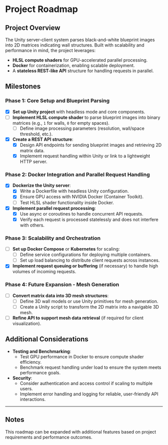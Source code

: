 # Project Roadmap

## Project Overview
The Unity server-client system parses black-and-white blueprint images into 2D matrices indicating wall structures. Built with scalability and performance in mind, the project leverages:
- **HLSL compute shaders** for GPU-accelerated parallel processing.
- **Docker** for containerization, enabling scalable deployment.
- A **stateless REST-like API** structure for handling requests in parallel.

## Milestones

### Phase 1: Core Setup and Blueprint Parsing
- [x] **Set up Unity project** with headless mode and core components.
- [ ] **Implement HLSL compute shader** to parse blueprint images into binary matrices (e.g., `1` for walls, `0` for empty spaces).
  - [ ] Define image processing parameters (resolution, wall/space threshold, etc.).
- [x] **Create a REST API structure**:
  - [x] Design API endpoints for sending blueprint images and retrieving 2D matrix data.
  - [x] Implement request handling within Unity or link to a lightweight HTTP server.

### Phase 2: Docker Integration and Parallel Request Handling
- [x] **Dockerize the Unity server**:
  - [x] Write a Dockerfile with headless Unity configuration.
  - [x] Ensure GPU access with NVIDIA Docker (Container Toolkit).
  - [ ] Test HLSL shader functionality inside Docker.
- [x] **Implement parallel request processing**:
  - [x] Use async or coroutines to handle concurrent API requests.
  - [x] Verify each request is processed statelessly and does not interfere with others.

### Phase 3: Scalability and Orchestration
- [ ] **Set up Docker Compose** or **Kubernetes** for scaling:
  - [ ] Define service configurations for deploying multiple containers.
  - [ ] Set up load balancing to distribute client requests across instances.
- [x] **Implement request queuing or buffering** (if necessary) to handle high volumes of incoming requests.

### Phase 4: Future Expansion - Mesh Generation
- [ ] **Convert matrix data into 3D mesh structures**:
  - [ ] Define 3D wall models or use Unity primitives for mesh generation.
  - [ ] Create a Unity script to transform the 2D matrix into a navigable 3D mesh.
- [ ] **Refine API to support mesh data retrieval** (if required for client visualization).

## Additional Considerations
- **Testing and Benchmarking**:
  - Test GPU performance in Docker to ensure compute shader efficiency.
  - Benchmark request handling under load to ensure the system meets performance goals.
- **Security**:
  - Consider authentication and access control if scaling to multiple users.
  - Implement error handling and logging for reliable, user-friendly API interactions.

---

## Notes
This roadmap can be expanded with additional features based on project requirements and performance outcomes.

